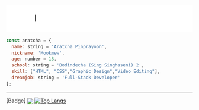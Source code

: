 
<img align="center" src="https://github.com/aratchamm/aratchamm/blob/master/im.gif"> 

```javascript
const aratcha = {
  name: string = 'Aratcha Pinprayoon',
  nickname: 'Mookmew',
  age: number = 18,
  school: string = 'Bodindecha (Sing Singhaseni) 2',
  skill: ["HTML", "CSS","Graphic Design","Video Editing"],
  dreamjob: string = 'Full-Stack Developer'
};
```
---

[Badge] <img align="center" src="https://img.shields.io/website?down_color=green&style=for-the-badge&up_color=black&up_message=aratcha.github.io&url=https%3A%2F%2Faratchamm.github.io%2F">
[![Top Langs](https://github-readme-stats.vercel.app/api/top-langs/?username=aratchamm&layout=compact)](https://github.com/anuraghazra/github-readme-stats)
